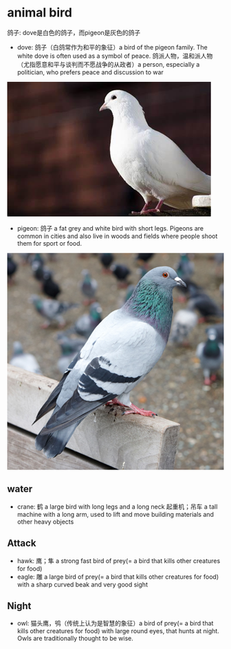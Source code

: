# animal bird

鸽子: dove是白色的鸽子，而pigeon是灰色的鸽子

- dove: 鸽子（白鸽常作为和平的象征）a bird of the pigeon family. The white dove is often used as a symbol of peace. 鸽派人物，温和派人物（尤指愿意和平与谈判而不愿战争的从政者）a person, especially a politician, who prefers peace and discussion to war

![](images/dove.jpeg)

- pigeon: 鸽子 a fat grey and white bird with short legs. Pigeons are common in cities and also live in woods and fields where people shoot them for sport or food.

![](images/pigeon.jpg)

## water

- crane: 鹤 a large bird with long legs and a long neck 起重机；吊车 a tall machine with a long arm, used to lift and move building materials and other heavy objects

## Attack

- hawk: 鹰；隼 a strong fast bird of prey(= a bird that kills other creatures for food)
- eagle: 雕 a large bird of prey(= a bird that kills other creatures for food) with a sharp curved beak and very good sight

## Night

- owl: 猫头鹰，鸮（传统上认为是智慧的象征）a bird of prey(= a bird that kills other creatures for food) with large round eyes, that hunts at night. Owls are traditionally thought to be wise.
